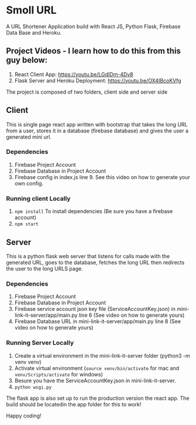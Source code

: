 # Smoll URL
A URL Shortener Application build with React JS, Python Flask, Firebase Data Base and Heroku.

## Project Videos - I learn how to do this from this guy below:
1. React Client App: https://youtu.be/LGdIDm-4Dv8
2. Flask Server and Heroku Deployment: https://youtu.be/OX4IBcoKVfg

The project is composed of two folders, client side and server side

## Client
This is single page react app written with bootstrap that takes the long URL from a user, stores it in a database (firebase database) and gives the user a generated
mini url. 

### Dependencies
1. Firebase Project Account
2. Firebase Database in Project Account
3. Firebase config in index.js line 9. See this video on how to generate your own config.

### Running client Locally
1. `npm install` To install dependencies (Be sure you have a firebase account)
2. `npm start`

## Server
This is a python flask web server that listens for calls made with the generated URL, goes to the database, fetches the long URL then redirects the user to the
long URLS page.

### Dependencies
1. Firebase Project Account
2. Firebase Database in Project Account
3. Firebase service account json key file (ServiceAccountKey.json) in mini-link-it-server/app/main.py line 6 (See video on how to generate yours)
4. Firebase Database URL in mini-link-it-server/app/main.py line 8 (See video on how to generate yours)

### Running Server Locally
1. Create a virtual environment in the mini-link-it-server folder (python3 -m venv venv)
2. Activate virtual environment (`source venv/bin/activate` for mac and `venv/Scripts/activate` for windows)
3. Besure you have the ServiceAccountKey.json in mini-link-it-server. 
4. `python wsgi.py`

The flask app is also set up to run the production version the react app. The build should be locatedin the app folder for this to work!

Happy coding!